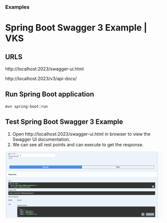 ### Examples

# Spring Boot Swagger 3 Example | VKS

## URLS
http://localhost:2023/swagger-ui.html

http://localhost:2023/v3/api-docs/

## Run Spring Boot application
```
mvn spring-boot:run
```
## Test Spring Boot Swagger 3 Example
<ol>
<li>Open http://localhost:2023/swagger-ui.html in browser to view the Swagger UI documentation. </li>
<li>We can see all rest points and can execute to get the response.</li>
</ol>

![img.png](img.png)

